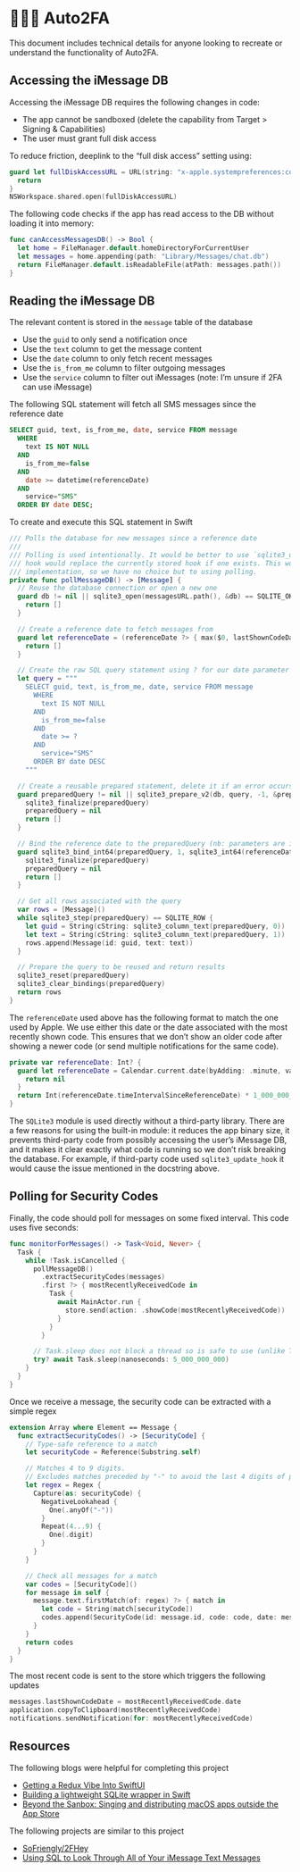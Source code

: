 # 👨🏼‍💻 Auto2FA

This document includes technical details for anyone looking to recreate or understand the functionality of Auto2FA.

## Accessing the iMessage DB

Accessing the iMessage DB requires the following changes in code:

- The app cannot be sandboxed (delete the capability from Target > Signing & Capabilities)
- The user must grant full disk access

To reduce friction, deeplink to the “full disk access” setting using:

```swift
guard let fullDiskAccessURL = URL(string: "x-apple.systempreferences:com.apple.preference.security?Privacy_AllFiles") else {
  return
}
NSWorkspace.shared.open(fullDiskAccessURL)
```

The following code checks if the app has read access to the DB without loading it into memory:

```swift
func canAccessMessagesDB() -> Bool {
  let home = FileManager.default.homeDirectoryForCurrentUser
  let messages = home.appending(path: "Library/Messages/chat.db")
  return FileManager.default.isReadableFile(atPath: messages.path())
}
```

## Reading the iMessage DB

The relevant content is stored in the `message` table of the database

- Use the `guid` to only send a notification once
- Use the `text` column to get the message content
- Use the `date` column to only fetch recent messages
- Use the `is_from_me` column to filter outgoing messages
- Use the `service` column to filter out iMessages (note: I’m unsure if 2FA can use iMessage)

The following SQL statement will fetch all SMS messages since the reference date

```sql
SELECT guid, text, is_from_me, date, service FROM message
  WHERE
    text IS NOT NULL
  AND
    is_from_me=false
  AND
    date >= datetime(referenceDate)
  AND
    service="SMS"
  ORDER BY date DESC;
```

To create and execute this SQL statement in Swift

```swift
/// Polls the database for new messages since a reference date
///
/// Polling is used intentionally. It would be better to use `sqlite3_update_hook`, but our provided
/// hook would replace the currently stored hook if one exists. This would risk breaking the iMessage
/// implementation, so we have no choice but to using polling.
private func pollMessageDB() -> [Message] {
  // Reuse the database connection or open a new one
  guard db != nil || sqlite3_open(messagesURL.path(), &db) == SQLITE_OK else {
    return []
  }

  // Create a reference date to fetch messages from
  guard let referenceDate = (referenceDate ?> { max($0, lastShownCodeDate) }) else {
    return []
  }

  // Create the raw SQL query statement using ? for our date parameter
  let query = """
    SELECT guid, text, is_from_me, date, service FROM message
      WHERE
        text IS NOT NULL
      AND
        is_from_me=false
      AND
        date >= ?
      AND
        service="SMS"
      ORDER BY date DESC
    """

  // Create a reusable prepared statement, delete it if an error occurs
  guard preparedQuery != nil || sqlite3_prepare_v2(db, query, -1, &preparedQuery, nil) == SQLITE_OK else {
    sqlite3_finalize(preparedQuery)
    preparedQuery = nil
    return []
  }

  // Bind the reference date to the preparedQuery (nb: parameters are indexed from 1)
  guard sqlite3_bind_int64(preparedQuery, 1, sqlite3_int64(referenceDate)) == SQLITE_OK else {
    sqlite3_finalize(preparedQuery)
    preparedQuery = nil
    return []
  }

  // Get all rows associated with the query
  var rows = [Message]()
  while sqlite3_step(preparedQuery) == SQLITE_ROW {
    let guid = String(cString: sqlite3_column_text(preparedQuery, 0))
    let text = String(cString: sqlite3_column_text(preparedQuery, 1))
    rows.append(Message(id: guid, text: text))
  }

  // Prepare the query to be reused and return results
  sqlite3_reset(preparedQuery)
  sqlite3_clear_bindings(preparedQuery)
  return rows
}
```

The `referenceDate` used above has the following format to match the one used by Apple. We use either this date or the date associated with the most recently shown code. This ensures that we don’t show an older code after showing a newer code (or send multiple notifications for the same code).

```swift
private var referenceDate: Int? {
  guard let referenceDate = Calendar.current.date(byAdding: .minute, value: minutesAgo, to: .now) else {
    return nil
  }
  return Int(referenceDate.timeIntervalSinceReferenceDate) * 1_000_000_000
}
```

The `SQLite3` module is used directly without a third-party library. There are a few reasons for using the built-in module: it reduces the app binary size, it prevents third-party code from possibly accessing the user’s iMessage DB, and it makes it clear exactly what code is running so we don’t risk breaking the database. For example, if third-party code used `sqlite3_update_hook` it would cause the issue mentioned in the docstring above.

## Polling for Security Codes

Finally, the code should poll for messages on some fixed interval. This code uses five seconds:

```swift
func monitorForMessages() -> Task<Void, Never> {
  Task {
    while !Task.isCancelled {
      pollMessageDB()
        .extractSecurityCodes(messages)
        .first ?> { mostRecentlyReceivedCode in
          Task {
            await MainActor.run {
              store.send(action: .showCode(mostRecentlyReceivedCode))
            }
          }
        }

      // Task.sleep does not block a thread so is safe to use (unlike Thread.sleep)
      try? await Task.sleep(nanoseconds: 5_000_000_000)
    }
  }
}
```

Once we receive a message, the security code can be extracted with a simple regex

```swift
extension Array where Element == Message {
  func extractSecurityCodes() -> [SecurityCode] {
    // Type-safe reference to a match
    let securityCode = Reference(Substring.self)

    // Matches 4 to 9 digits.
    // Excludes matches preceded by "-" to avoid the last 4 digits of phone numbers.
    let regex = Regex {
      Capture(as: securityCode) {
        NegativeLookahead {
          One(.anyOf("-"))
        }
        Repeat(4...9) {
          One(.digit)
        }
      }
    }

    // Check all messages for a match
    var codes = [SecurityCode]()
    for message in self {
      message.text.firstMatch(of: regex) ?> { match in
        let code = String(match[securityCode])
        codes.append(SecurityCode(id: message.id, code: code, date: message.date))
      }
    }
    return codes
  }
}
```

The most recent code is sent to the store which triggers the following updates

```swift
messages.lastShownCodeDate = mostRecentlyReceivedCode.date
application.copyToClipboard(mostRecentlyReceivedCode)
notifications.sendNotification(for: mostRecentlyReceivedCode)
```

## Resources

The following blogs were helpful for completing this project

- [Getting a Redux Vibe Into SwiftUI](https://www.kodeco.com/22096649-getting-a-redux-vibe-into-swiftui#toc-anchor-017)
- [Building a lightweight SQLite wrapper in Swift](https://shareup.app/blog/building-a-lightweight-sqlite-wrapper-in-swift/)
- [Beyond the Sanbox: Singing and distributing macOS apps outside the App Store](https://www.appcoda.com/distribute-macos-apps/)

The following projects are similar to this project

- [SoFriengly/2FHey](https://github.com/SoFriendly/2fhey)
- [Using SQL to Look Through All of Your iMessage Text Messages](https://spin.atomicobject.com/2020/05/22/search-imessage-sql/)
